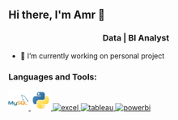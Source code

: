 <h2 align="left">Hi there, I'm Amr 👋</h2>  
<h3 align="center">Data | BI Analyst</h3>  
  
- 🔭 I’m currently working on personal project 
  
<h3 align="left">Languages and Tools:</h3>
<p align="left">
  <a href="https://www.mysql.com/" target="_blank" rel="noreferrer"> 
    <img src="https://raw.githubusercontent.com/devicons/devicon/master/icons/mysql/mysql-original-wordmark.svg" alt="mysql" width="40" height="40"/> 
  </a> 
  <a href="https://www.python.org" target="_blank" rel="noreferrer"> 
    <img src="https://raw.githubusercontent.com/devicons/devicon/master/icons/python/python-original.svg" alt="python" width="40" height="40"/> 
  </a> 
  <a href="https://products.office.com/en-us/excel" target="_blank" rel="noreferrer"> 
    <img src="https://img.icons8.com/color/48/000000/ms-excel.png" alt="excel" width="40" height="40"/> 
  </a> 
  <a href="https://www.tableau.com/" target="_blank" rel="noreferrer"> 
    <img src="https://img.icons8.com/color/48/000000/tableau-software.png" alt="tableau" width="40" height="40"/> 
  </a> 
  <a href="https://powerbi.microsoft.com/en-us/" target="_blank" rel="noreferrer"> 
    <img src="https://img.icons8.com/color/48/000000/power-bi.png" alt="powerbi" width="40" height="40"/> 
  </a> 
</p>

